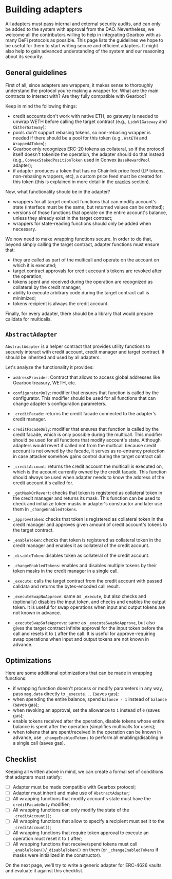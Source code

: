 # Building adapters

All adapters must pass internal and external security audits, and can only be added to the system with approval from the DAO.
Nevertheless, we welcome all the contributors willing to help in integrating Gearbox with as many DeFi protocols as possible.
This page lists the guidelines we hope to be useful for them to start writing secure and efficient adapters.
It might also help to gain advanced understanding of the system and our reasoning about its security.

## General guidelines

First of all, since adapters are wrappers, it makes sense to thoroughly understand the protocol you're making a wrapper for.
What are the main contracts to interact with?
Are they fully compatible with Gearbox?

Keep in mind the following things:
* credit accounts don't work with native ETH, so gateway is needed to unwrap WETH before calling the target contract (e.g., `LidoV1Gateway` and `CEtherGateway`);
* pools don't support rebasing tokens, so non-rebasing wrapper is needed if there should be a pool for this token (e.g., `WstETH` and `WrappedAToken`);
* Gearbox only recognizes ERC-20 tokens as collateral, so if the protocol itself doesn't tokenize the operation, the adapter should do that instead (e.g., `ConvexStakedPositionToken` used in Convex `BaseRewardPool` adapter);
* if adapter produces a token that has no Chainlink price feed (LP tokens, non-rebasing wrappers, etc), a custom price feed must be created for this token (this is explained in more detail in the [oracles](../oracle/overview) section).

Now, what functionality should be in the adapter?
* wrappers for all target contract functions that can modify account's state (interface must be the same, but returned values can be omitted);
* versions of those functions that operate on the entire account's balance, unless they already exist in the target contract;
* wrappers for state-reading functions should only be added when necessary.

We now need to make wrapping functions secure.
In order to do that, beyond simply calling the target contract, adapter functions must ensure that:
* they are called as part of the multicall and operate on the account on which it is executed;
* target contract approvals for credit account's tokens are revoked after the operation;
* tokens spent and received during the operation are recognized as collateral by the credit manager;
* ability to execute arbitrary code during the target contract call is minimized;
* tokens recipient is always the credit account.

Finally, for every adapter, there should be a library that would prepare calldata for multicalls.

## `AbstractAdapter`

`AbstractAdapter` is a helper contract that provides utility functions to securely interact with credit account, credit manager and target contract.
It should be inherited and used by all adapters.

Let's analyze the functionality it provides:

* `addressProvider`: Contract that allows to access global addresses like Gearbox treasury, WETH, etc.

* `configuratorOnly`: modifier that ensures that function is called by the configurator.
This modifier should be used for all functions that can change adapter's configuration parameters.

* `_creditFacade`: returns the credit facade connected to the adapter's credit manager.

* `creditFacadeOnly`: modifier that ensures that function is called by the credit facade, which is only possible during the multicall.
This modifier should be used for all functions that modify account's state.
Although adapters would revert if called not from the multicall because credit account is not owned by the facade, it serves as re-entrancy protection in case attacker somehow gains control during the target contract call.

* `_creditAccount`: returns the credit account the multicall is executed on, which is the account currently owned by the credit facade.
This function should always be used when adapter needs to know the address of the credit account it's called for.

* `_getMaskOrRevert`: checks that token is registered as collateral token in the credit manager and returns its mask.
This function can be used to check and initialize token masks in adapter's constructor and later use them in `_changeEnabledTokens`.

* `_approveToken`: checks that token is registered as collateral token in the credit manager and approves given amount of credit account's tokens to the target contract.

* `_enableToken`: checks that token is registered as collateral token in the credit manager and enables it as collateral of the credit account.

* `_disableToken`: disables token as collateral of the credit account.

* `_changeEnabledTokens`: enables and disables multiple tokens by their token masks in the credit manager in a single call.

* `_execute`: calls the target contract from the credit account with passed calldata and returns the bytes-encoded call result.

* `_executeSwapNoApprove`: same as `_execute`, but also checks and (optionally) disables the input token, and checks and enables the output token.
It is useful for swap operations when input and output tokens are not known in advance.

* `_executeSwapSafeApprove`: same as `_executeSwapNoApprove`, but also gives the target contract infinite approval for the input token before the call and resets it to `1` after the call.
It is useful for approve-requiring swap operations when input and output tokens are not known in advance.

## Optimizations

Here are some additional optimizations that can be made in wrapping functions:
* if wrapping function doesn't process or modify parameters in any way, pass `msg.data` directly to `_execute...` (saves gas);
* when spending the entire balance, spend `balance - 1` instead of `balance` (saves gas);
* when revoking an approval, set the allowance to `1` instead of `0` (saves gas);
* enable tokens received after the operation, disable tokens whose entire balance is spent after the operation (simplifies multicalls for users);
* when tokens that are spent/received in the operation can be known in advance, use `_changeEnabledTokens` to perform all enabling/disabling in a single call (saves gas).

## Checklist

Keeping all written above in mind, we can create a formal set of conditions that adapters must satisfy:
- [ ] Adapter must be made compatible with Gearbox protocol;
- [ ] Adapter must inherit and make use of `AbstractAdapter`;
- [ ] All wrapping functions that modify account's state must have the `creditFacadeOnly` modifier;
- [ ] All wrapping functions can only modify the state of the `_creditAccount()`;
- [ ] All wrapping functions that allow to specify a recipient must set it to the `_creditAccount()`;
- [ ] All wrapping functions that require token approval to execute an operation must reset it to `1` after;
- [ ] All wrapping functions that receive/spend tokens must call `_enableToken()`/`_disableToken()` on them (or `_changeEnabledTokens` if masks were initialized in the constructor).

On the next page, we'll try to write a generic adapter for ERC-4626 vaults and evaluate it against this checklist.
